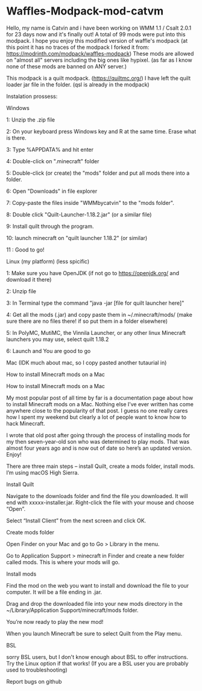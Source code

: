 # Waffles-Modpack-mod-catvm


Hello, my name is Catvin and i have been working on WMM 1.1 / Csalt 2.0.1 for 23 days now and it's finally out!
A total of 99 mods were put into this modpack.
I hope you enjoy this modified version of waffle's modpack (at this point it has no traces of the modpack I forked it from: https://modrinth.com/modpack/waffles-modpack)
These mods are allowed on "almost all" servers including the big ones like hypixel. (as far as I know none of these mods are banned on ANY server.)

This modpack is a quilt modpack. (https://quiltmc.org/) I have left the quilt loader jar file in the folder. (qsl is already in the modpack)

Instalation prossess:

Windows

1: Unzip the .zip file

2: On your keyboard press Windows key and R at the same time. Erase what is there.

3: Type %APPDATA% and hit enter

4: Double-click on ".minecraft" folder

5: Double-click (or create) the "mods" folder and put all mods there into a folder.

6: Open "Downloads" in file explorer

7: Copy-paste the files inside "WMMbycatvin" to the "mods folder".

8: Double click "Quilt-Launcher-1.18.2.jar" (or a similar file)

9: Install quilt through the program.

10: launch minecraft on "quilt launcher 1.18.2" (or similar)

11 : Good to go!


Linux (my platform) (less spicific)

1: Make sure you have OpenJDK (if not go to https://openjdk.org/ and download it there)

2: Unzip file

3: In Terminal type the command "java -jar [file for quilt launcher here]"

4: Get all the mods (.jar) and copy paste them in ~/.minecraft/mods/ (make sure there are no files there! if so put them in a folder elsewhere)

5: In PolyMC, MutiMC, the Vinnila Launcher, or any other linux Minecraft launchers you may use, select quilt 1.18.2

6: Launch and You are good to go


Mac (IDK much about mac, so I copy pasted another tutaurial in)

How to install Minecraft mods on a Mac

How to install Minecraft mods on a Mac

My most popular post of all time by far is a documentation page about how to install Minecraft mods on a Mac. Nothing else I’ve ever written has come anywhere close to the popularity of that post. I guess no one really cares how I spent my weekend but clearly a lot of people want to know how to hack Minecraft.

I wrote that old post after going through the process of installing mods for my then seven-year-old son who was determined to play mods. That was almost four years ago and is now out of date so here’s an updated version. Enjoy!

There are three main steps – install Quilt, create a mods folder, install mods. I’m using macOS High Sierra.

Install Quilt

Navigate to the downloads folder and find the file you downloaded. It will end with xxxxx-installer.jar. Right-click the file with your mouse and choose “Open”.

Select “Install Client” from the next screen and click OK.

Create mods folder

Open Finder on your Mac and go to Go > Library in the menu.

Go to Application Support > minecraft in Finder and create a new folder called mods. This is where your mods will go.

Install mods

Find the mod on the web you want to install and download the file to your computer. It will be a file ending in .jar.

Drag and drop the downloaded file into your new mods directory in the ~/Library/Application Support/minecraft/mods folder.

You’re now ready to play the new mod!

When you launch Minecraft be sure to select Quilt from the Play menu.



BSL

sorry BSL users, but I don't know enough about BSL to offer instructions. Try the Linux option if that works! (If you are a BSL user you are probably used to troubleshooting)



Report bugs on github
